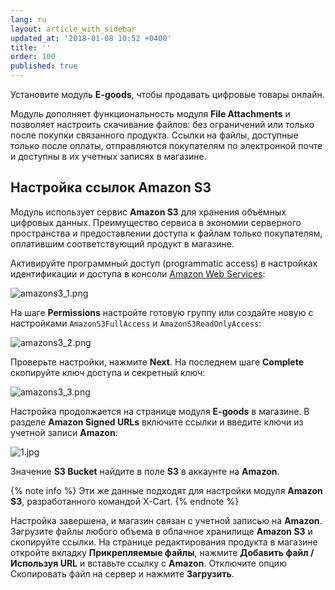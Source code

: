 ```yaml
---
lang: ru
layout: article_with_sidebar
updated_at: '2018-01-08 10:52 +0400'
title: ''
order: 100
published: true
---
```

Установите модуль **E-goods**, чтобы продавать цифровые товары онлайн.

Модуль дополняет функциональность модуля **File Attachments** и позволяет настроить скачивание файлов: без ограничений или только после покупки связанного продукта. Ссылки на файлы, доступные только после оплаты, отправляются покупателям по электронной почте и доступны в их учетных записях в магазине.

## Настройка ссылок Amazon S3

Модуль использует сервис **Amazon S3** для хранения объёмных цифровых данных. Преимущество сервиса в экономии серверного пространства и предоставлении доступа к файлам только покупателям, оплатившим соответствующий продукт в магазине.

Активируйте программный доступ (programmatic access) в настройках идентификации и доступа в консоли [Amazon Web Services](https://console.aws.amazon.com/iam/home#/users):

![amazons3_1.png]({{site.baseurl}}/attachments/ref_ZszpDfxQ/amazons3_1.png)

На шаге **Permissions** настройте готовую группу или создайте новую с настройками `AmazonS3FullAccess` и `AmazonS3ReadOnlyAccess`:

![amazons3_2.png]({{site.baseurl}}/attachments/ref_ZszpDfxQ/amazons3_2.png)

Проверьте настройки, нажмите **Next**. На последнем шаге **Complete** скопируйте ключ доступа и секретный ключ:

![amazons3_3.png]({{site.baseurl}}/attachments/ref_ZszpDfxQ/amazons3_3.png)

Настройка продолжается на странице модуля **E-goods** в магазине. В разделе **Amazon Signed URLs** включите ссылки и введите ключи из учетной записи **Amazon**:

![1.jpg]({{site.baseurl}}/attachments/1.jpg)

Значение **S3 Bucket** найдите в поле **S3** в аккаунте на **Amazon**.

{% note info %}
Эти же данные подходят для настройки модуля **Amazon S3**, разработанного командой X-Cart.
{% endnote %}

Настройка завершена, и магазин связан с учетной записью на **Amazon**. Загрузите файлы любого объема в облачное хранилище **Amazon S3** и скопируйте ссылки. На странице редактирования продукта в магазине откройте вкладку **Прикрепляемые файлы**, нажмите **Добавить файл / Используя URL** и вставьте ссылку с **Amazon**.  Отключите опцию Скопировать файл на сервер и нажмите **Загрузить**.

